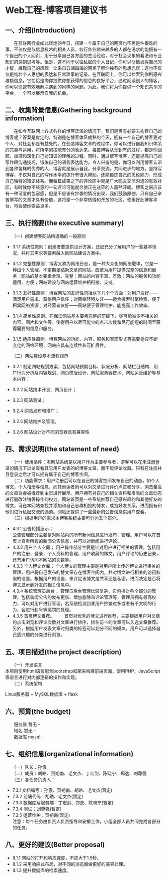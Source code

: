 # Web工程-博客项目建议书
## 一、介绍(Introduction)
　　在互联网行业如此辉煌的今日，搭建一个属于自己的网页也不再是件很难的事。不仅仅是与信息技术的相关人员，各行各业越来越多的人都在渴求的能拥有一个自己的个人网页，用于分享自己各方面的生活经验，对于社会现象的看法和专业知识的深刻思考等。但是，这不同于以往私密的个人日记，你可以尽情发挥自己的才智，展现自己的风貌，让来自五湖四海的网民了解你独有的思想光辉；这也不仅仅是纯粹个人思想的表达和日常琐事的记录，在互联网上，你可以检索到你所感兴趣额信息，它恰恰是向你提供你想获得的信息的良好平台，通过阅读别人的博客，你可以快速有效地解决遇到的同样的问题。为此，我们将为你提供一个知识共享的平台，一个可以展示自我的机会。
## 二、收集背景信息(Gathering background information)
　　在如今互联网上各式各样的博客泛滥的情况下，我们是否有必要去构建自己的博客呢？答案是肯定的，特别是在博客体系成熟的今天，拥有一个自己的博客更对个人、对社会都是有益处的。在创造博客文章的过程中，你可以进行自我知识体系的完善与运用，将所学的技能充分的表达来。每篇博客从无到有的过程，都是你回顾、加深和深化自己对知识的理解的过程。同时，通过撰写博客，还能提高自己的写作跟沟通技巧，锻炼自己的语言表达能力。令人兴奋的是，你可以利用博客认识到各种各样的优秀的人，博客就是展示自我，分享交流，共同进步的地方，坚持写博客，不仅对自己的写作水平的提升有很大帮助，还能锻炼自己的思维能力，形成自己独特的知识体系。而每篇成果之下的评论区中就是广大网友交流沟通的有效社区，有时候你不经意的一句评论可能就会使正在迷茫的人豁然开朗。博客之间应该有一种可爱的包容感，但是不应该有抄袭的情况出现，我们鼓励原创，只有自己辛苦撰写的文章才具有价值，这将是一个非常热情和开放的社区，使用好此博客平台，将会使你受益良多。
## 三、执行摘要(the executive summary)  
　　（一）创建博客网站所遵循的一般原则  
  * 3.1.1 系统性原则：创建者要提供设计方案，还应充分了解用户的一些基本情况，并将其需求等要素融入到网站建设方案中。  

  * 3.1.2 完整性原则：博客又称为网络日志，是一种大众化的网络载体，它是一种由个人管理、不定期张贴新文章的网站，应该为用户提供完整的信息和服务：网站的基本要素合理、完整；网站的内容丰富、有效；网站的服务和功能适用、方便；网站建设与网站运营维护相衔接、支持。  

  * 3.1.3 友好性原则：博客网站的友好性包括以下几个个方面：对用户友好——满足用户需求、获得用户信任；对网络环境友好——适合搜索引擎检索、便于积累网络资源；对经营者友好——网站便于管理维护、能提高工作效率。  

  * 3.1.4 简单性原则。在保证网站基本要素完整的前提下，尽可能减少不相关的内容、图片和文件等，使得用户以尽可能少的点击次数和尽可能短的时间里获得需要的信息和服务。  

  * 3.1.5 适应性原则。博客网站的功能、内容、服务和表现形式等需要适应不断变化的网络环境，网站应具有连续性和可扩展性。 

　　（二）网站建设基本流程规范  

  * 3.2.1 制定网站规划方案，包括网站预期目标、状况分析、网站栏目结构、用户行为分析及内容规划、网页模版设计、网站服务器技术、网站运营维护等基本内容；  

  * 3.2.2 网站技术开发、网页设计；  

  * 3.2.3 网站测试；  

  * 3.2.4 网站发布和推广；  

  * 3.2.5 网站维护及管理。   

  * 3.2.6 网站设计对不同浏览器具有兼容性
## 四、需求说明(the statement of need)
　　（一）使用条件：本网站系统是以用户作为主要参与者，游客可以在未注册登录的情况下浏览查看其它用户发表的的博客文章，而不能评论收藏。只有在注册并且登录之后才可以拥有属于自己的博客空间。  
　　（二）功能需求：用户注册后可以在自己的博客空间发布自己的动态，如个人博文，个人相册等信息，而其他读者则可以对文章进行评价点赞和分享，浏览量高的文章将会被推荐到主页进行展示。用户拥有对自己的相关资料和发表的文章动态进行删改注销等操作的权力。网站首页是一些系统推荐自己感兴趣的和其他好友的博文，可在本网站查找并添加和自己志趣相投的博友，成为好友关系，进而拥有和他们进行私密交流的通道。网站还提供了一些最新的公告信息供用户查看。  
　　（三）根据用户的需求本博客系统主要可分为五个部分。  
  * 4.3.1 公告轮播展示；  
公告管理部分主要是对网站内的所有新闻信息进行发布，管理。用户可以在首页上查看所有的新闻公告信息，并可以对新闻进行评论。  
  * 4.3.2 用户个人空间；
用户操作部分主要是针对用户进行相关的管理。包括用户的注册，登录，个人资料的管理，用户收藏的博文，用户评论的历史记录，还有用户访问本网站的次数等。  
  * 4.3.3 个人博文仓库；
个人博文的管理主要是对用户所上传的博文进行相关的管理，用户将自己发布的博文保存在博客空间内，并对博文进行相关的访问权限的设置。根据用户的设置，来评定该博文是共享还是私密，进而决定是否将博文显示到好友的相关信息中。  
  * 4.3.4 系统管理员后台；
管理员后台管理比较复杂，它包括对各个部分的管理，包括新闻公告的发布更新、增加删除和评论管理等，管理员拥有最高权力，可以对用户进行管理，若系统检测到某用户抄袭过多或者有不文明的行为，会进行封号等惩罚的处理。
  * 4.3.5 首页博文推荐。
　　首页对优秀的博文进行推荐，主要根据用户对文章的点击浏览和评论次数对文章进行排序，排名前十的文章可以入选文章推荐。另外，根据用户发表文章时归类的标签可以划分不同的模块，用户可以选择自己感兴趣的分类进行浏览。  
## 五、项目描述(the project description) 
　　（一）开发语言  
本项目使用html语言配合bootstrap框架来构建前端页面，使用PHP，JavaScript等语言进行对内部逻辑的操作和实现。  
　　（二）系统架构  

Linux服务器 + MySQL数据库 + flask  

## 六、预算(the budget)
　　服务器	暂无	-  
　　域名	暂无	-  
　　数据库	mysql	-  

## 七、组织信息(organizational information)
　　（一）队长：孙傲  
　　（二）成员：胡皓、贺朔南、毛文杰、丁宏剑、陈晓宁、郑逸、刘尊强  
　　（三）各任务负责人：  
  * 7.3.1 文档编写：孙傲、贺朔南、胡皓、毛文杰(暂定)  
  * 7.3.2 前端代码：胡皓、毛文杰(暂定)  
  * 7.3.3 数据库及服务端：丁宏剑、郑逸、陈晓宁(暂定)  
  * 7.3.4 测试：刘尊强(暂定)  
  * 7.3.5 运营维护：贺朔南(暂定)  
    注意：每个任务由负责人负责指导和安排工作，小组全部人员共同完成各部分的任务。
## 八、更好的建议(Better proposal)
  * 8.1.1 网站的打开和响应速度，不应大于1.5秒。  
  * 8.1.2 采用响应式布局，对不同的浏览器做更好的兼容处理。  
  * 8.1.3 提升数据库的检索速度。  
